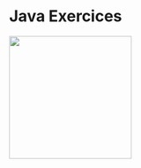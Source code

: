 <h1>Java Exercices</h1>
<img src="https://cdn.jsdelivr.net/gh/devicons/devicon/icons/java/java-original.svg" widtd=222 height=222/>
